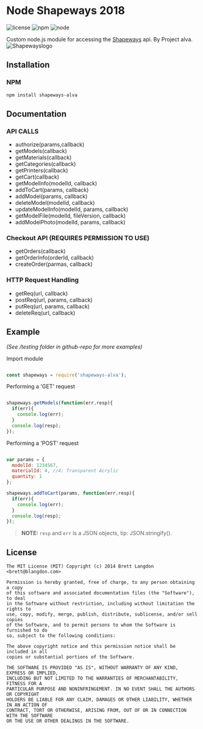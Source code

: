 Node Shapeways 2018
==============

![license](https://img.shields.io/github/license/mashape/apistatus.svg)
![npm](https://img.shields.io/badge/npm-v.5.6.0-blue.svg)
![node](https://img.shields.io/badge/node-v8.9.4-brightgreen.svg)

Custom node.js module for accessing the [Shapeways](http://www.shapeways.com) api.
By Project alva.<br/>
![Shapewayslogo](https://www.shapeways.com/rrstatic/img/sw-logo-dark-blue.svg)

## Installation
### NPM
```bash
npm install shapeways-alva
```

## Documentation
### API CALLS

- authorize(params,callback)
- getModels(callback)
- getMaterials(callback)
- getCategories(callback)
- getPrinters(callback)
- getCart(callback)
- getModelInfo(modelId, callback)
- addToCart(params, callback)
- addModel(params, callback)
- deleteModel(modelId, callback)
- updateModelInfo(modelId, params, callback)
- getModelFile(modelId, fileVersion, callback)
- addModelPhoto(modelId, params, callback)

### Checkout API (REQUIRES PERMISSION TO USE)

- getOrders(callback)
- getOrderInfo(orderId, callback)
- createOrder(parmas, callback)

### HTTP Request Handling

- getReq(url, callback)
- postReq(url, params, callback)
- putReq(url, params, callback)
- deleteReq(url, callback)

## Example

*(See /testing folder in github-repo for more examples)*

Import module

```js

const shapeways = require('shapeways-alva');

```

Performing a 'GET' request

```js

shapeways.getModels(function(err,resp){
  if(err){
    console.log(err);
  }
  console.log(resp);
});

```

Performing a 'POST' request

```js

var params = {
  modelId: 1234567,
  materialId: 4, //4: Transparent Acrylic
  quantity: 1
};

shapeways.addToCart(params, function(err,resp){
  if(err){
    console.log(err);
  }
  console.log(resp);
});

```
> **NOTE:** `resp` and `err` is a JSON objects, tip: JSON.stringify().

## License
  ```
  The MIT License (MIT) Copyright (c) 2014 Brett Langdon <brett@blangdon.com>

  Permission is hereby granted, free of charge, to any person obtaining a copy
  of this software and associated documentation files (the "Software"), to deal
  in the Software without restriction, including without limitation the rights to
  use, copy, modify, merge, publish, distribute, sublicense, and/or sell copies
  of the Software, and to permit persons to whom the Software is furnished to do
  so, subject to the following conditions:

  The above copyright notice and this permission notice shall be included in all
  copies or substantial portions of the Software.

  THE SOFTWARE IS PROVIDED "AS IS", WITHOUT WARRANTY OF ANY KIND, EXPRESS OR IMPLIED,
  INCLUDING BUT NOT LIMITED TO THE WARRANTIES OF MERCHANTABILITY, FITNESS FOR A
  PARTICULAR PURPOSE AND NONINFRINGEMENT. IN NO EVENT SHALL THE AUTHORS OR COPYRIGHT
  HOLDERS BE LIABLE FOR ANY CLAIM, DAMAGES OR OTHER LIABILITY, WHETHER IN AN ACTION OF
  CONTRACT, TORT OR OTHERWISE, ARISING FROM, OUT OF OR IN CONNECTION WITH THE SOFTWARE
  OR THE USE OR OTHER DEALINGS IN THE SOFTWARE.
  ```
